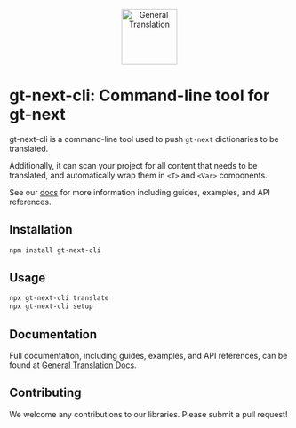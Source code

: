 <p align="center">
  <a href="https://generaltranslation.com" target="_blank">
    <img src="https://generaltranslation.com/gt-logo-light.svg" alt="General Translation" width="100" height="100">
  </a>
</p>

# gt-next-cli: Command-line tool for gt-next

gt-next-cli is a command-line tool used to push `gt-next` dictionaries to be translated.

Additionally, it can scan your project for all content that needs to be translated, and automatically wrap them in `<T>` and `<Var>` components.

See our [docs](https://www.generaltranslation.com/docs) for more information including guides, examples, and API references.

## Installation

```bash
npm install gt-next-cli
```

## Usage

```bash
npx gt-next-cli translate
npx gt-next-cli setup
```

## Documentation

Full documentation, including guides, examples, and API references, can be found at [General Translation Docs](www.generaltranslation.com/docs).

## Contributing

We welcome any contributions to our libraries. Please submit a pull request!
